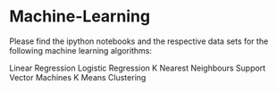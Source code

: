 # Machine-Learning

Please find the ipython notebooks and the respective data sets for the following machine learning algorithms:

Linear Regression
Logistic Regression
K Nearest Neighbours
Support Vector Machines
K Means Clustering
